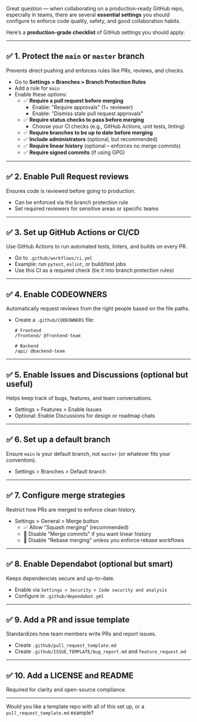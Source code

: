 Great question — when collaborating on a production-ready GitHub repo, especially in teams, there are several **essential settings** you should configure to enforce code quality, safety, and good collaboration habits.

Here’s a **production-grade checklist** of GitHub settings you should apply:

---

## ✅ 1. **Protect the `main` or `master` branch**
Prevents direct pushing and enforces rules like PRs, reviews, and checks.

- Go to **Settings > Branches > Branch Protection Rules**
- Add a rule for `main`
- Enable these options:
  - ✅ **Require a pull request before merging**
    - Enable: "Require approvals" (1+ reviewer)
    - Enable: "Dismiss stale pull request approvals"
  - ✅ **Require status checks to pass before merging**
    - Choose your CI checks (e.g., GitHub Actions, unit tests, linting)
  - ✅ **Require branches to be up to date before merging**
  - ✅ **Include administrators** (optional, but recommended)
  - ✅ **Require linear history** (optional – enforces no merge commits)
  - ✅ **Require signed commits** (if using GPG)

---

## ✅ 2. **Enable Pull Request reviews**
Ensures code is reviewed before going to production.

- Can be enforced via the branch protection rule
- Set required reviewers for sensitive areas or specific teams

---

## ✅ 3. **Set up GitHub Actions or CI/CD**
Use GitHub Actions to run automated tests, linters, and builds on every PR.

- Go to `.github/workflows/ci.yml`
- Example: run `pytest`, `eslint`, or build/test jobs
- Use this CI as a required check (tie it into branch protection rules)

---

## ✅ 4. **Enable CODEOWNERS**
Automatically request reviews from the right people based on the file paths.

- Create a `.github/CODEOWNERS` file:
  ```plaintext
  # Frontend
  /frontend/ @frontend-team

  # Backend
  /api/ @backend-team
  ```

---

## ✅ 5. **Enable Issues and Discussions (optional but useful)**
Helps keep track of bugs, features, and team conversations.

- Settings > Features > Enable Issues
- Optional: Enable Discussions for design or roadmap chats

---

## ✅ 6. **Set up a default branch**
Ensure `main` is your default branch, not `master` (or whatever fits your convention).

- Settings > Branches > Default branch

---

## ✅ 7. **Configure merge strategies**
Restrict how PRs are merged to enforce clean history.

- Settings > General > Merge button
  - ✅ Allow "Squash merging" (recommended)
  - 🚫 Disable "Merge commits" if you want linear history
  - 🚫 Disable "Rebase merging" unless you enforce rebase workflows

---

## ✅ 8. **Enable Dependabot (optional but smart)**
Keeps dependencies secure and up-to-date.

- Enable via `Settings > Security > Code security and analysis`
- Configure in `.github/dependabot.yml`

---

## ✅ 9. **Add a PR and issue template**
Standardizes how team members write PRs and report issues.

- Create `.github/pull_request_template.md`
- Create `.github/ISSUE_TEMPLATE/bug_report.md` and `feature_request.md`

---

## ✅ 10. **Add a LICENSE and README**
Required for clarity and open-source compliance.

---

Would you like a template repo with all of this set up, or a `pull_request_template.md` example?